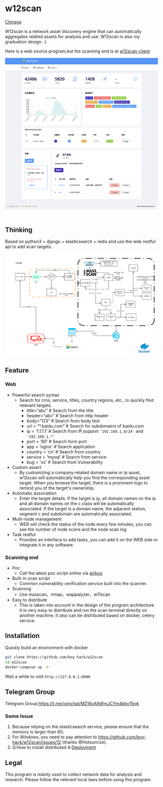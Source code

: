 # w12scan
[Chinese](README-ZH.md)

W12scan is a network asset discovery engine that can automatically aggregates related assets for analysis and use. W12scan is also my graduation design. :)

Here is a web source program,but the scanning end is at [w12scan-client](https://github.com/boy-hack/w12scan-client)

[![w12scan](./doc/w12scan-preview.png)](https://x.hacking8.com/content/uploadfile/201902/w12scan-preview-3.mp4)

## Thinking
Based on python3 + django + elasticsearch + redis and use the web restful api to add scan targets.

![w12scan](doc/w12scan.jpg)

## Feature

### Web
* Powerful search syntax
    * Search for cms, service, titles, country regions, etc., to quickly find relevant targets.
        - title=“abc” # Search from the title
        - header=“abc” # Search from http header
        - body=“123” # Search from body text
        - url = “*.baidu.com” # Search for subdomains of baidu.com
        - ip = ‘1.1.1.1’ # Search from IP,support `'192.168.1.0/24'` and `'192.168.1.*'`
        - port = ‘80’ # Search form port 
        - app = ’nginx’ # Search application
        - country = ‘cn’ # Search from country
        - service = ‘mysql’ # Search from service
        - bug = 'xx' # Search from Vulnerability
* Custom assert
    * By customizing a company-related domain name or ip asset, w12scan will automatically help you find the corresponding asset target. When you browse the target, there is a prominent logo to remind you of the target's ownership.
* Automatic association
    * Enter the target details. If the target is ip, all domain names on the ip and all domain names on the c class will be automatically associated. If the target is a domain name, the adjacent station, segment c and subdomain are automatically associated.
* Multi-node management
    * WEB will check the status of the node every few minutes, you can see the number of node scans and the node scan log.
* Task restful
    * Provides an interface to add tasks, you can add it on the WEB side or integrate it in any software.

### Scanning end
* Poc
    * Call the latest poc script online via [airbug](https://github.com/boy-hack/airbug)
* Built-in scan script
    * Common vulnerability verification service built into the scanner.
* Scanning
    * Use masscan，nmap，wappalyzer，w11scan
* Easy to distribute
    * This is taken into account in the design of the program architecture. It is very easy to distribute and run the scan terminal directly on another machine. It also can be distributed based on docker, celery service.

## Installation
Quickly build an environment with docker
```bash
git clone https://github.com/boy-hack/w12scan
cd w12scan
docker-compose up -d
```
Wait a while to visit `http://127.0.0.1:8000`
## Telegram Group
Telegram Group:https://t.me/joinchat/MZ16xA9dfmJCYm4kbv15nA
### Some Issue
1. Because relying on the elasticsearch service, please ensure that the memory is larger than 8G.
2. For Windows, you need to pay attention to https://github.com/boy-hack/w12scan/issues/12 (thanks @Hotsunrize).  
3. Q:How to install distributed A:[Deployment](./doc/DEPLOYMENT1.md)
## Legal
This program is mainly used to collect network data for analysis and research. Please follow the relevant local laws before using this program.